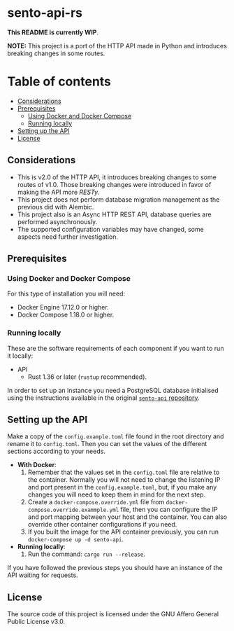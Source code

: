 # sento-api-rs

**This README is currently WIP**.

**NOTE:** This project is a port of the HTTP API made in Python and introduces breaking changes
in some routes.

# Table of contents

- [Considerations](#considerations)
- [Prerequisites](#prerequisites)
  - [Using Docker and Docker Compose](#using-docker-and-docker-compose)
  - [Running locally](#running-locally)
- [Setting up the API](#setting-up-the-api)
- [License](#license)

## Considerations

- This is v2.0 of the HTTP API, it introduces breaking changes to some routes of v1.0. Those
  breaking changes were introduced in favor of making the API more _RESTy_.
- This project does not perform database migration management as the previous did
  with Alembic.
- This project also is an Async HTTP REST API, database queries are performed asynchronously.
- The supported configuration variables may have changed, some aspects need further investigation.

## Prerequisites

### Using Docker and Docker Compose

For this type of installation you will need:

- Docker Engine 17.12.0 or higher.
- Docker Compose 1.18.0 or higher.

### Running locally

These are the software requirements of each component if you want to run it
locally:

- API
  - Rust 1.36 or later (`rustup` recommended).

In order to set up an instance you need a PostgreSQL database initialised
using the instructions available in the original
[`sento-api` repository](https://github.com/robgc/sento-api#setting-up-the-database).

## Setting up the API

Make a copy of the `config.example.toml` file found in the root directory and rename it to
`config.toml`. Then you can set the values of the different sections according to your needs.

- **With Docker**:
  1. Remember that the values set in the `config.toml` file are relative to the container.
    Normally you will not need to change the listening IP and port present
    in the `config.example.toml`, but, if you make any changes you will need to keep them
    in mind for the next step.
  2. Create a `docker-compose.override.yml` file from `docker-compose.override.exammple.yml` file,
    then you can configure the IP and port mapping between your host and the container.
    You can also override other container configurations if you need.
  3. If you built the image for the API container previously, you can run
    `docker-compose up -d sento-api`.
- **Running locally**:
  1. Run the command: `cargo run --release`.

If you have followed the previous steps you should have an
instance of the API waiting for requests.

## License

The source code of this project is licensed under the GNU Affero General
Public License v3.0.
